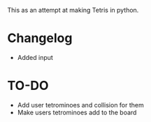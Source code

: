 This as an attempt at making Tetris in python. <br>

# Changelog
- Added input 

# TO-DO
- Add user tetrominoes and collision for them
- Make users tetrominoes add to the board